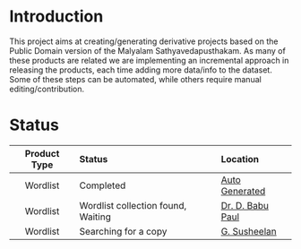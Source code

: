 # Introduction

This project aims at creating/generating derivative projects based on the Public Domain version of the Malyalam Sathyavedapusthakam. As many of these products are related we are implementing an incremental approach in releasing the products, each time adding more data/info to the dataset. Some of these steps can be automated, while others require manual editing/contribution.

# Status
| Product Type|Status|Location|
| :---: | :--- | :---|
|Wordlist|Completed|[Auto Generated](ml-wordlist.md)
|Wordlist|Wordlist collection found, Waiting|[Dr. D. Babu Paul](wl-dbp.md)
|Wordlist|Searching for a copy|[G. Susheelan](wl-sush.md)
